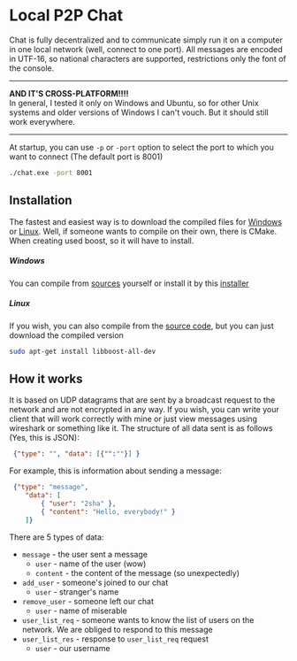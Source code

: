 # Local P2P Chat
Chat is fully decentralized and to communicate simply run it on a computer in one local network (well, connect to one port). All messages are encoded in UTF-16, so national characters are supported, restrictions only the font of the console.
***
**AND IT'S CROSS-PLATFORM!!!!**<br>
In general, I tested it only on Windows and Ubuntu, so for other Unix systems and older versions of Windows I can't vouch. But it should still work everywhere.
***
At startup, you can use `-p` or `-port` option to select the port to which you want to connect (The default port is 8001)
``` bash
./chat.exe -port 8001
```
## Installation
The fastest and easiest way is to download the compiled files for [Windows](https://github.com/2-sha/P2P-chat/releases/download/v1.0/P2P-chat_windows.exe) or [Linux](https://github.com/2-sha/P2P-chat/releases/download/v1.0/P2P-chat_linux).
Well, if someone wants to compile on their own, there is CMake. When creating used boost, so it will have to install.
##### Windows
You can compile from [sources](https://www.boost.org/users/history/version_1_67_0.html) yourself or install it by this [installer](https://sourceforge.net/projects/boost/files/boost-binaries/1.67.0/)
##### Linux
If you wish, you can also compile from the [source code](https://www.boost.org/users/history/version_1_67_0.html), but you can just download the compiled version
``` bash
sudo apt-get install libboost-all-dev
```
## How it works
It is based on UDP datagrams that are sent by a broadcast request to the network and are not encrypted in any way. If you wish, you can write your client that will work correctly with mine or just view messages using wireshark or something like it. The structure of all data sent is as follows (Yes, this is JSON):
```json
 {"type": "", "data": [{"":""}] }
```
For example, this is information about sending a message:
```json
 {"type": "message", 
    "data": [
        { "user": "2sha" },
        { "content": "Hello, everybody!" }
    ]}
```
There are 5 types of data:
  - `message` - the user sent a message
    - `user` - name of the user (wow)
    - `content` - the content of the message (so unexpectedly)
  - `add_user` - someone's joined to our chat
    - `user` - stranger's name
  - `remove_user` - someone left our chat
    - `user` - name of miserable
  - `user_list_req` - someone wants to know the list of users on the network. We are obliged to respond to this message
  - `user_list_res` - response to `user_list_req` request
    - `user` - our username

    
